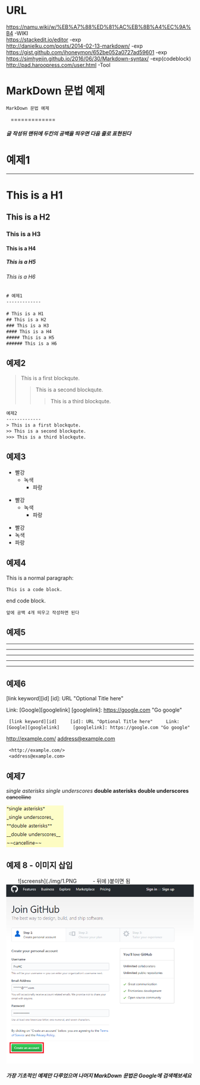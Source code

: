# URL  
https://namu.wiki/w/%EB%A7%88%ED%81%AC%EB%8B%A4%EC%9A%B4 -WIKI  
https://stackedit.io/editor -exp  
http://danielku.com/posts/2014-02-13-markdown/ -exp  
https://gist.github.com/ihoneymon/652be052a0727ad59601 -exp  
https://simhyejin.github.io/2016/06/30/Markdown-syntax/ -exp(codeblock)  
http://pad.haroopress.com/user.html -Tool  

MarkDown 문법 예제
=============

    MarkDown 문법 예제  
    ============= 

##### 글 작성뒤 맨뒤에 두칸의 공백을 띄우면 다음 줄로 표현된다

# 예제1
-------------

# This is a H1
## This is a H2
### This is a H3
#### This is a H4
##### This is a H5
###### This is a H6  

    # 예제1
    -------------

    # This is a H1  
    ## This is a H2  
    ### This is a H3  
    #### This is a H4  
    ##### This is a H5  
    ###### This is a H6  

예제2
-------------
> This is a first blockqute.
>> This is a second blockqute.
>>> This is a third blockqute.

    예제2
    -------------
    > This is a first blockqute.
    >> This is a second blockqute.
    >>> This is a third blockqute.

예제3
-------------
* 빨강
  * 녹색
    * 파랑

+ 빨강
  + 녹색
    + 파랑

- 빨강
- 녹색
- 파랑

예제4
-------------
This is a normal paragraph:

    This is a code block.
end code block.

    앞에 공백 4개 띄우고 작성하면 된다   

예제5
-------------
* * *

***

*****

- - -

---------------------------------------

예제6
-------------
[link keyword][id]
[id]: URL "Optional Title here"

Link: [Google][googlelink]
[googlelink]: https://google.com "Go google"  

     [link keyword][id]     [id]: URL "Optional Title here"     Link: [Google][googlelink]     [googlelink]: https://google.com "Go google"


<http://example.com/>
<address@example.com>  



     <http://example.com/>
     <address@example.com>


예제7
-------------
*single asterisks* 
_single underscores_
**double asterisks**
__double underscores__
~~cancelline~~  

![screensh](./img/MarkDown_1.PNG) 

예제 8 - 이미지 삽입   
--------------  
     
     ![screensh](./img/1.PNG            - 뒤에 )붙이면 됨
     
![screensh](./img/1.PNG)


##### 가장 기초적인 예제만 다루었으며 나머지 MarkDown 문법은 Google에 검색해보세요
